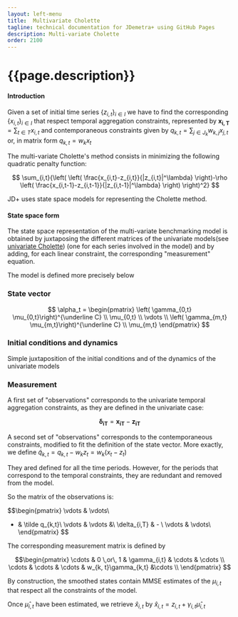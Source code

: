```yaml
---
layout: left-menu
title:  Multivariate Cholette
tagline: technical documentation for JDemetra+ using GitHub Pages
description: Multi-variate Cholette
order: 2100
---
```


# {{page.description}}

#### Introduction

Given a set of initial time series $\left\lbrace z_{i,t}\right\rbrace_{i \in I}$ we have to find the corresponding  $\left\lbrace x_{i,t}\right\rbrace_{i \in I}$ that respect temporal aggregation constraints, represented by $\mathbf{x_{i,T}}=\sum_{t \in T}x_{i,t}$ and contemporaneous constraints given by $q_{k,t}=\sum_{j \in J_k}{w_{k,j}x_{j,t}}$ or, in matrix form $q_{k,t} = w_k x_t$

The multi-variate Cholette's method consists in minimizing the following quadratic penalty function:

$$ \sum_{i,t}{\left( \left( \frac{x_{i,t}-z_{i,t}}{|z_{i,t}|^\lambda} \right)-\rho \left( \frac{x_{i,t-1}-z_{i,t-1}}{|z_{i,t-1}|^\lambda} \right) \right)^2} $$

JD+ uses state space models for representing the Cholette method.

#### State space form

The state space representation of the multi-variate benchmarking model is obtained by juxtaposing the different matrices of the univariate models(see [univariate Cholette](.\cholette_ssf.md)) (one for each series involved in the model) and by adding, for each linear constraint, the corresponding "measurement" equation.

The model is defined more precisely below

### State vector

$$ \alpha_t = \begin{pmatrix} \left( \gamma_{0,t} \mu_{0,t}\right)^{\underline C} \\ \mu_{0,t} \\ \vdots \\ \left( \gamma_{m,t} \mu_{m,t}\right)^{\underline C} \\ \mu_{m,t} \end{pmatrix} $$

### Initial conditions and dynamics

Simple juxtaposition of the initial conditions and of the dynamics of the univariate models

### Measurement

A first set of "observations" corresponds to the univariate temporal aggregation constraints, as they are defined in the univariate case:

$$\mathbf{\delta_{iT}}=\mathbf{x_{iT}}-\mathbf{z_{iT}}$$

A second set of "observations" corresponds to the contemporaneous constraints, modified to fit the definition of the state vector. More exactly, we define $\tilde q_{k,t} = q_{k,t} - w_k z_t =  w_k \left(x_t - z_t \right)$

They ared defined for all the time periods. However, for the periods that correspond to the temporal constraints, they are redundant and removed from the model.

So the matrix of the observations is:

$$\begin{pmatrix}
 \vdots & \vdots\\
 - & \tilde q_{k,t}\\
 \vdots & \vdots &\\
 \delta_{i,T} & - \\
 \vdots & \vdots\\
 \end{pmatrix} $$

 The corresponding measurement matrix is defined by 

$$\begin{pmatrix}
\cdots & 0 \,or\, 1 & \gamma_{i,t} & \cdots & \cdots  \\
\cdots & \cdots & \cdots & w_{k, t}\gamma_{k,t} &\cdots \\
\end{pmatrix} $$
  
By construction, the smoothed states contain MMSE estimates of the $\mu_{i,t}$ that respect all the constraints of the model.

Once $\hat\mu_{i,t}$ have been estimated, we retrieve $\hat x_{i,t}$ by $\hat x_{i,t}=z_{i,t}+\gamma_{i,t}\hat\mu_{i,t}$

